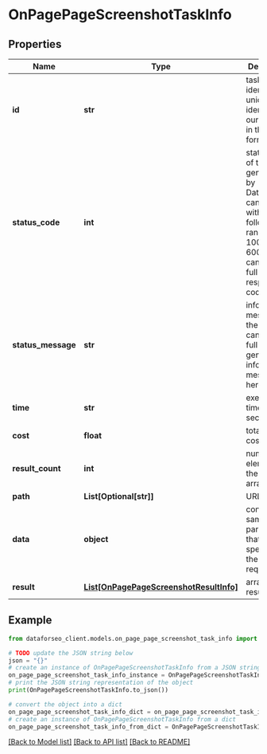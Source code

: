 # OnPagePageScreenshotTaskInfo


## Properties

Name | Type | Description | Notes
------------ | ------------- | ------------- | -------------
**id** | **str** | task identifier unique task identifier in our system in the UUID format | [optional] 
**status_code** | **int** | status code of the task generated by DataForSEO, can be within the following range: 10000-60000 you can find the full list of the response codes here | [optional] 
**status_message** | **str** | informational message of the task you can find the full list of general informational messages here | [optional] 
**time** | **str** | execution time, seconds | [optional] 
**cost** | **float** | total tasks cost, USD | [optional] 
**result_count** | **int** | number of elements in the result array | [optional] 
**path** | **List[Optional[str]]** | URL path | [optional] 
**data** | **object** | contains the same parameters that you specified in the POST request | [optional] 
**result** | [**List[OnPagePageScreenshotResultInfo]**](OnPagePageScreenshotResultInfo.md) | array of results | [optional] 

## Example

```python
from dataforseo_client.models.on_page_page_screenshot_task_info import OnPagePageScreenshotTaskInfo

# TODO update the JSON string below
json = "{}"
# create an instance of OnPagePageScreenshotTaskInfo from a JSON string
on_page_page_screenshot_task_info_instance = OnPagePageScreenshotTaskInfo.from_json(json)
# print the JSON string representation of the object
print(OnPagePageScreenshotTaskInfo.to_json())

# convert the object into a dict
on_page_page_screenshot_task_info_dict = on_page_page_screenshot_task_info_instance.to_dict()
# create an instance of OnPagePageScreenshotTaskInfo from a dict
on_page_page_screenshot_task_info_from_dict = OnPagePageScreenshotTaskInfo.from_dict(on_page_page_screenshot_task_info_dict)
```
[[Back to Model list]](../README.md#documentation-for-models) [[Back to API list]](../README.md#documentation-for-api-endpoints) [[Back to README]](../README.md)


